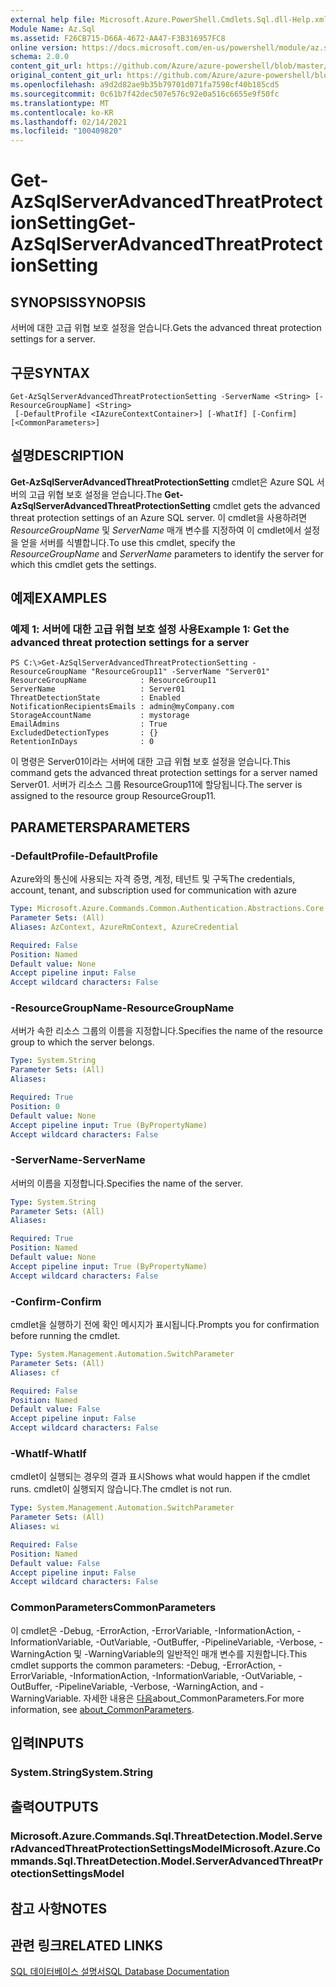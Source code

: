 ```yaml
---
external help file: Microsoft.Azure.PowerShell.Cmdlets.Sql.dll-Help.xml
Module Name: Az.Sql
ms.assetid: F26CB715-D66A-4672-AA47-F3B316957FC8
online version: https://docs.microsoft.com/en-us/powershell/module/az.sql/get-azsqlserverAdvancedThreatProtectionSetting
schema: 2.0.0
content_git_url: https://github.com/Azure/azure-powershell/blob/master/src/Sql/Sql/help/Get-AzSqlServerAdvancedThreatProtectionSetting.md
original_content_git_url: https://github.com/Azure/azure-powershell/blob/master/src/Sql/Sql/help/Get-AzSqlServerAdvancedThreatProtectionSetting.md
ms.openlocfilehash: a9d2d82ae9b35b79701d071fa7598cf40b185cd5
ms.sourcegitcommit: 0c61b7f42dec507e576c92e0a516c6655e9f50fc
ms.translationtype: MT
ms.contentlocale: ko-KR
ms.lasthandoff: 02/14/2021
ms.locfileid: "100409820"
---
```

# <span data-ttu-id="f5cca-101">Get-AzSqlServerAdvancedThreatProtectionSetting</span><span class="sxs-lookup"><span data-stu-id="f5cca-101">Get-AzSqlServerAdvancedThreatProtectionSetting</span></span>

## <span data-ttu-id="f5cca-102">SYNOPSIS</span><span class="sxs-lookup"><span data-stu-id="f5cca-102">SYNOPSIS</span></span>
<span data-ttu-id="f5cca-103">서버에 대한 고급 위협 보호 설정을 얻습니다.</span><span class="sxs-lookup"><span data-stu-id="f5cca-103">Gets the advanced threat protection settings for a server.</span></span>

## <span data-ttu-id="f5cca-104">구문</span><span class="sxs-lookup"><span data-stu-id="f5cca-104">SYNTAX</span></span>

```
Get-AzSqlServerAdvancedThreatProtectionSetting -ServerName <String> [-ResourceGroupName] <String>
 [-DefaultProfile <IAzureContextContainer>] [-WhatIf] [-Confirm] [<CommonParameters>]
```

## <span data-ttu-id="f5cca-105">설명</span><span class="sxs-lookup"><span data-stu-id="f5cca-105">DESCRIPTION</span></span>
<span data-ttu-id="f5cca-106">**Get-AzSqlServerAdvancedThreatProtectionSetting** cmdlet은 Azure SQL 서버의 고급 위협 보호 설정을 얻습니다.</span><span class="sxs-lookup"><span data-stu-id="f5cca-106">The **Get-AzSqlServerAdvancedThreatProtectionSetting** cmdlet gets the advanced threat protection settings of an Azure SQL server.</span></span>
<span data-ttu-id="f5cca-107">이 cmdlet을 사용하려면 *ResourceGroupName* 및 *ServerName* 매개 변수를 지정하여 이 cmdlet에서 설정을 얻을 서버를 식별합니다.</span><span class="sxs-lookup"><span data-stu-id="f5cca-107">To use this cmdlet, specify the *ResourceGroupName* and *ServerName* parameters to identify the server for which this cmdlet gets the settings.</span></span>

## <span data-ttu-id="f5cca-108">예제</span><span class="sxs-lookup"><span data-stu-id="f5cca-108">EXAMPLES</span></span>

### <span data-ttu-id="f5cca-109">예제 1: 서버에 대한 고급 위협 보호 설정 사용</span><span class="sxs-lookup"><span data-stu-id="f5cca-109">Example 1: Get the advanced threat protection settings for a server</span></span>
```
PS C:\>Get-AzSqlServerAdvancedThreatProtectionSetting -ResourceGroupName "ResourceGroup11" -ServerName "Server01"
ResourceGroupName            : ResourceGroup11
ServerName                   : Server01
ThreatDetectionState         : Enabled
NotificationRecipientsEmails : admin@myCompany.com
StorageAccountName           : mystorage
EmailAdmins                  : True
ExcludedDetectionTypes       : {}
RetentionInDays              : 0
```

<span data-ttu-id="f5cca-110">이 명령은 Server01이라는 서버에 대한 고급 위협 보호 설정을 얻습니다.</span><span class="sxs-lookup"><span data-stu-id="f5cca-110">This command gets the advanced threat protection settings for a server named Server01.</span></span>
<span data-ttu-id="f5cca-111">서버가 리소스 그룹 ResourceGroup11에 할당됩니다.</span><span class="sxs-lookup"><span data-stu-id="f5cca-111">The server is assigned to the resource group ResourceGroup11.</span></span>

## <span data-ttu-id="f5cca-112">PARAMETERS</span><span class="sxs-lookup"><span data-stu-id="f5cca-112">PARAMETERS</span></span>

### <span data-ttu-id="f5cca-113">-DefaultProfile</span><span class="sxs-lookup"><span data-stu-id="f5cca-113">-DefaultProfile</span></span>
<span data-ttu-id="f5cca-114">Azure와의 통신에 사용되는 자격 증명, 계정, 테넌트 및 구독</span><span class="sxs-lookup"><span data-stu-id="f5cca-114">The credentials, account, tenant, and subscription used for communication with azure</span></span>

```yaml
Type: Microsoft.Azure.Commands.Common.Authentication.Abstractions.Core.IAzureContextContainer
Parameter Sets: (All)
Aliases: AzContext, AzureRmContext, AzureCredential

Required: False
Position: Named
Default value: None
Accept pipeline input: False
Accept wildcard characters: False
```

### <span data-ttu-id="f5cca-115">-ResourceGroupName</span><span class="sxs-lookup"><span data-stu-id="f5cca-115">-ResourceGroupName</span></span>
<span data-ttu-id="f5cca-116">서버가 속한 리소스 그룹의 이름을 지정합니다.</span><span class="sxs-lookup"><span data-stu-id="f5cca-116">Specifies the name of the resource group to which the server belongs.</span></span>

```yaml
Type: System.String
Parameter Sets: (All)
Aliases:

Required: True
Position: 0
Default value: None
Accept pipeline input: True (ByPropertyName)
Accept wildcard characters: False
```

### <span data-ttu-id="f5cca-117">-ServerName</span><span class="sxs-lookup"><span data-stu-id="f5cca-117">-ServerName</span></span>
<span data-ttu-id="f5cca-118">서버의 이름을 지정합니다.</span><span class="sxs-lookup"><span data-stu-id="f5cca-118">Specifies the name of the server.</span></span>

```yaml
Type: System.String
Parameter Sets: (All)
Aliases:

Required: True
Position: Named
Default value: None
Accept pipeline input: True (ByPropertyName)
Accept wildcard characters: False
```

### <span data-ttu-id="f5cca-119">-Confirm</span><span class="sxs-lookup"><span data-stu-id="f5cca-119">-Confirm</span></span>
<span data-ttu-id="f5cca-120">cmdlet을 실행하기 전에 확인 메시지가 표시됩니다.</span><span class="sxs-lookup"><span data-stu-id="f5cca-120">Prompts you for confirmation before running the cmdlet.</span></span>

```yaml
Type: System.Management.Automation.SwitchParameter
Parameter Sets: (All)
Aliases: cf

Required: False
Position: Named
Default value: False
Accept pipeline input: False
Accept wildcard characters: False
```

### <span data-ttu-id="f5cca-121">-WhatIf</span><span class="sxs-lookup"><span data-stu-id="f5cca-121">-WhatIf</span></span>
<span data-ttu-id="f5cca-122">cmdlet이 실행되는 경우의 결과 표시</span><span class="sxs-lookup"><span data-stu-id="f5cca-122">Shows what would happen if the cmdlet runs.</span></span>
<span data-ttu-id="f5cca-123">cmdlet이 실행되지 않습니다.</span><span class="sxs-lookup"><span data-stu-id="f5cca-123">The cmdlet is not run.</span></span>

```yaml
Type: System.Management.Automation.SwitchParameter
Parameter Sets: (All)
Aliases: wi

Required: False
Position: Named
Default value: False
Accept pipeline input: False
Accept wildcard characters: False
```

### <span data-ttu-id="f5cca-124">CommonParameters</span><span class="sxs-lookup"><span data-stu-id="f5cca-124">CommonParameters</span></span>
<span data-ttu-id="f5cca-125">이 cmdlet은 -Debug, -ErrorAction, -ErrorVariable, -InformationAction, -InformationVariable, -OutVariable, -OutBuffer, -PipelineVariable, -Verbose, -WarningAction 및 -WarningVariable의 일반적인 매개 변수를 지원합니다.</span><span class="sxs-lookup"><span data-stu-id="f5cca-125">This cmdlet supports the common parameters: -Debug, -ErrorAction, -ErrorVariable, -InformationAction, -InformationVariable, -OutVariable, -OutBuffer, -PipelineVariable, -Verbose, -WarningAction, and -WarningVariable.</span></span> <span data-ttu-id="f5cca-126">자세한 내용은 [다음](http://go.microsoft.com/fwlink/?LinkID=113216)about_CommonParameters.</span><span class="sxs-lookup"><span data-stu-id="f5cca-126">For more information, see [about_CommonParameters](http://go.microsoft.com/fwlink/?LinkID=113216).</span></span>

## <span data-ttu-id="f5cca-127">입력</span><span class="sxs-lookup"><span data-stu-id="f5cca-127">INPUTS</span></span>

### <span data-ttu-id="f5cca-128">System.String</span><span class="sxs-lookup"><span data-stu-id="f5cca-128">System.String</span></span>

## <span data-ttu-id="f5cca-129">출력</span><span class="sxs-lookup"><span data-stu-id="f5cca-129">OUTPUTS</span></span>

### <span data-ttu-id="f5cca-130">Microsoft.Azure.Commands.Sql.ThreatDetection.Model.ServerAdvancedThreatProtectionSettingsModel</span><span class="sxs-lookup"><span data-stu-id="f5cca-130">Microsoft.Azure.Commands.Sql.ThreatDetection.Model.ServerAdvancedThreatProtectionSettingsModel</span></span>

## <span data-ttu-id="f5cca-131">참고 사항</span><span class="sxs-lookup"><span data-stu-id="f5cca-131">NOTES</span></span>

## <span data-ttu-id="f5cca-132">관련 링크</span><span class="sxs-lookup"><span data-stu-id="f5cca-132">RELATED LINKS</span></span>


[<span data-ttu-id="f5cca-133">SQL 데이터베이스 설명서</span><span class="sxs-lookup"><span data-stu-id="f5cca-133">SQL Database Documentation</span></span>](https://docs.microsoft.com/azure/sql-database/)


